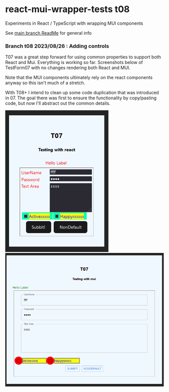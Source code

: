 # react-mui-wrapper-tests t08
Experiments in React / TypeScript with wrapping MUI components

See [main branch ReadMe](https://github.com/TonyGravagno/react-mui-wrapper-tests/tree/main) for general info

### Branch t08 2023/08/26 : Adding controls

T07 was a great step forward for using common properties to support both React and Mui. Everything is working so far. Screenshots below of TestForm07 with no changes rendering both React and MUI.

Note that the MUI components ultimately rely on the react components anyway so this isn't much of a stretch.

With T08+ I intend to clean up some code duplication that was introduced in 07. The goal there was first to ensure the functionality by copy/pasting code, but now I'll abstract out the common details.

![Form 07 using React](./readme-assets/image.png) ![Form07, same code, using Mui](./readme-assets/image-1.png)

